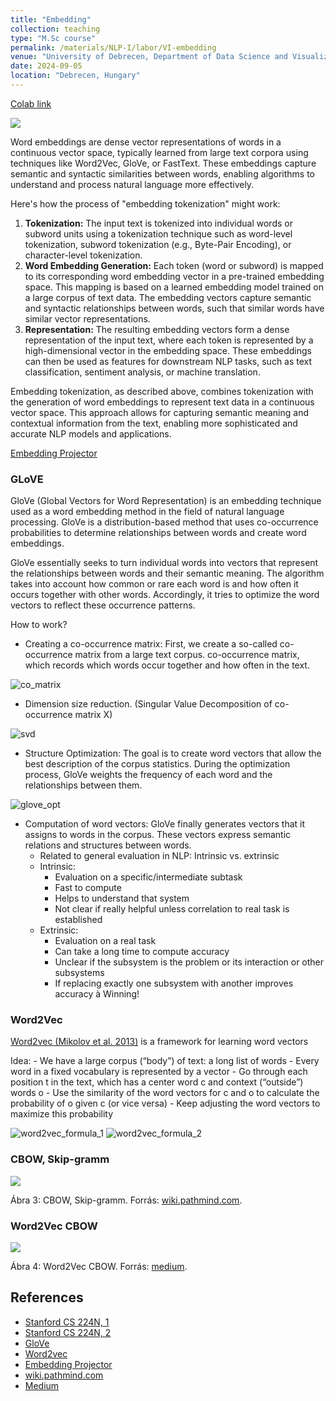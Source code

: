 ```yaml
---
title: "Embedding"
collection: teaching
type: "M.Sc course"
permalink: /materials/NLP-I/labor/VI-embedding
venue: "University of Debrecen, Department of Data Science and Visualization"
date: 2024-09-05
location: "Debrecen, Hungary"
---
```


[Colab link](https://colab.research.google.com/drive/1D_rv0McL1M3M5k1HzU44sPVYnInnCiYY)

<img src="https://miro.medium.com/v2/resize:fit:2000/1*SYiW1MUZul1NvL1kc1RxwQ.png">

Word embeddings are dense vector representations of words in a continuous vector space, typically learned from large text corpora using techniques like Word2Vec, GloVe, or FastText. These embeddings capture semantic and syntactic similarities between words, enabling algorithms to understand and process natural language more effectively.

Here's how the process of "embedding tokenization" might work:

1. <b>Tokenization:</b> The input text is tokenized into individual words or subword units using a tokenization technique such as word-level tokenization, subword tokenization (e.g., Byte-Pair Encoding), or character-level tokenization.
2. <b>Word Embedding Generation:</b> Each token (word or subword) is mapped to its corresponding word embedding vector in a pre-trained embedding space. This mapping is based on a learned embedding model trained on a large corpus of text data. The embedding vectors capture semantic and syntactic relationships between words, such that similar words have similar vector representations.
3. <b>Representation:</b> The resulting embedding vectors form a dense representation of the input text, where each token is represented by a high-dimensional vector in the embedding space. These embeddings can then be used as features for downstream NLP tasks, such as text classification, sentiment analysis, or machine translation.

Embedding tokenization, as described above, combines tokenization with the generation of word embeddings to represent text data in a continuous vector space. This approach allows for capturing semantic meaning and contextual information from the text, enabling more sophisticated and accurate NLP models and applications.

[Embedding Projector](https://projector.tensorflow.org/)

### GLoVE

GloVe (Global Vectors for Word Representation) is an embedding technique used as a word embedding method in the field of natural language processing. GloVe is a distribution-based method that uses co-occurrence probabilities to determine relationships between words and create word embeddings.

GloVe essentially seeks to turn individual words into vectors that represent the relationships between words and their semantic meaning. The algorithm takes into account how common or rare each word is and how often it occurs together with other words. Accordingly, it tries to optimize the word vectors to reflect these occurrence patterns.

How to work?

- Creating a co-occurrence matrix: First, we create a so-called co-occurrence matrix from a large text corpus. co-occurrence matrix, which records which words occur together and how often in the text.

<img src="https://robertlakatos.github.io/me/materials/NLP-I/images/co_matrix.png" alt="co_matrix">

- Dimension size reduction. (Singular Value Decomposition of co-occurrence matrix X)

<img src="https://robertlakatos.github.io/me/materials/NLP-I/images/svd.png" alt="svd">

- Structure Optimization: The goal is to create word vectors that allow the best description of the corpus statistics. During the optimization process, GloVe weights the frequency of each word and the relationships between them.

<img src="https://robertlakatos.github.io/me/materials/NLP-I/images/glove_opt.png" alt="glove_opt">

- Computation of word vectors: GloVe finally generates vectors that it assigns to words in the corpus. These vectors express semantic relations and structures between words.
    - Related to general evaluation in NLP: Intrinsic vs. extrinsic
    - Intrinsic:
        - Evaluation on a specific/intermediate subtask
        - Fast to compute
        - Helps to understand that system
        - Not clear if really helpful unless correlation to real task is established
    - Extrinsic:
        - Evaluation on a real task
        - Can take a long time to compute accuracy
        - Unclear if the subsystem is the problem or its interaction or other subsystems
        - If replacing exactly one subsystem with another improves accuracy à Winning!

### Word2Vec

[Word2vec (Mikolov et al. 2013)](https://arxiv.org/abs/1301.3781) is a framework for learning word vectors

Idea:
    - We have a large corpus (“body”) of text: a long list of words
    - Every word in a fixed vocabulary is represented by a vector
    - Go through each position t in the text, which has a center word c and context (“outside”) words o
    - Use the similarity of the word vectors for c and o to calculate the probability of o given c (or vice versa)
    - Keep adjusting the word vectors to maximize this probability

<img src="https://robertlakatos.github.io/me/materials/NLP-I/images/word2vec_formula_1.png" alt="word2vec_formula_1">

<img src="https://robertlakatos.github.io/me/materials/NLP-I/images/word2vec_formula_2.png" alt="word2vec_formula_2">

### CBOW, Skip-gramm

<img src="https://wiki.pathmind.com/images/wiki/word2vec_diagrams.png">

Ábra 3: CBOW, Skip-gramm. Forrás: [wiki.pathmind.com](https://wiki.pathmind.com/images/wiki/word2vec_diagrams.png).

### Word2Vec CBOW

<img src="https://miro.medium.com/v2/resize:fit:1400/0*3DFDpaXoglalyB4c.png">

Ábra 4: Word2Vec CBOW. Forrás: [medium](https://miro.medium.com/v2/resize:fit:1400/0*3DFDpaXoglalyB4c.png).

## References

- [Stanford CS 224N, 1](https://web.stanford.edu/class/archive/cs/cs224n/cs224n.1234/slides/cs224n-2023-lecture01-wordvecs1.pdf)
- [Stanford CS 224N, 2](https://web.stanford.edu/class/archive/cs/cs224n/cs224n.1234/slides/cs224n-2023-lecture02-wordvecs2.pdf)
- [GloVe](https://nlp.stanford.edu/pubs/glove.pdf)
- [Word2vec](https://arxiv.org/abs/1301.3781)
- [Embedding Projector](https://projector.tensorflow.org/)
- [wiki.pathmind.com](https://wiki.pathmind.com/images/wiki/word2vec_diagrams.png)
- [Medium](https://miro.medium.com/v2/resize:fit:1400/0*3DFDpaXoglalyB4c.png)